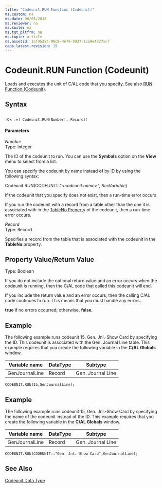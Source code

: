 ```yaml
---
title: "Codeunit.RUN Function (Codeunit)"
ms.custom: na
ms.date: 06/05/2016
ms.reviewer: na
ms.suite: na
ms.tgt_pltfrm: na
ms.topic: article
ms.assetid: 1af95284-90c8-4e79-9037-1ca9e4327ac7
caps.latest.revision: 15
---
```

# Codeunit.RUN Function (Codeunit)
Loads and executes the unit of C\/AL code that you specify. See also [RUN Function \(Codeunit\)](RUN-Function--Codeunit-.md).  
  
## Syntax  
  
```  
  
[Ok :=] Codeunit.RUN(Number[, Record])  
```  
  
#### Parameters  
 *Number*  
 Type: Integer  
  
 The ID of the codeunit to run. You can use the **Symbols** option on the **View** menu to select from a list.  
  
 You can specify the codeunit by name instead of by ID by using the following syntax:  
  
 Codeunit.RUN\(CODEUNIT::"\<*codeunit name*\>", *RecVariable*\)  
  
 If the codeunit that you specify does not exist, then a run\-time error occurs.  
  
 If you run the codeunit with a record from a table other than the one it is associated with in the [TableNo Property](TableNo-Property.md) of the codeunit, then a run\-time error occurs.  
  
 *Record*  
 Type: Record  
  
 Specifies a record from the table that is associated with the codeunit in the **TableNo** property.  
  
## Property Value\/Return Value  
 Type: Boolean  
  
 If you do not include the optional return value and an error occurs when the codeunit is running, then the C\/AL code that called this codeunit will end.  
  
 If you include the return value and an error occurs, then the calling C\/AL code continues to run. This means that you must handle any errors.  
  
 **true** if no errors occurred; otherwise, **false**.  
  
## Example  
 The following example runs codeunit 15, Gen. Jnl.\-Show Card by specifying the ID. This codeunit is associated with the Gen. Journal Line table. This example requires that you create the following variable in the **C\/AL Globals** window.  
  
|Variable name|DataType|Subtype|  
|-------------------|--------------|-------------|  
|GenJournalLine|Record|Gen. Journal Line|  
  
```  
CODEUNIT.RUN(15,GenJournalLine);  
```  
  
## Example  
 The following example runs codeunit 15, Gen. Jnl.\-Show Card by specifying the name of the codeunit instead of the ID. This example requires that you create the following variable in the **C\/AL Globals** window.  
  
|Variable name|DataType|Subtype|  
|-------------------|--------------|-------------|  
|GenJournalLine|Record|Gen. Journal Line|  
  
```  
CODEUNIT.RUN(CODEUNIT::"Gen. Jnl.-Show Card",GenJournalLine);  
```  
  
## See Also  
 [Codeunit Data Type](Codeunit-Data-Type.md)